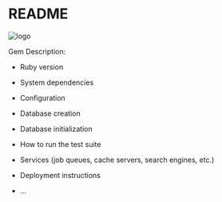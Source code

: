 # README
![logo](http://res.cloudinary.com/lx9gdutds/image/upload/v1497274076/Bspoke_logo_lhifvl.png)



Gem Description:


* Ruby version

* System dependencies

* Configuration

* Database creation

* Database initialization

* How to run the test suite

* Services (job queues, cache servers, search engines, etc.)

* Deployment instructions

* ...
